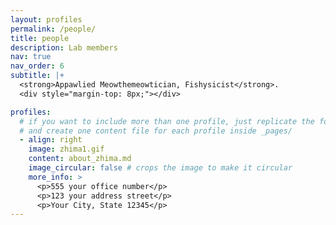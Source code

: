 ```yaml
---
layout: profiles
permalink: /people/
title: people
description: Lab members
nav: true
nav_order: 6
subtitle: |+
  <strong>Appawlied Meowthemeowtician, Fishysicist</strong>.
  <div style="margin-top: 8px;"></div> 

profiles:
  # if you want to include more than one profile, just replicate the following block
  # and create one content file for each profile inside _pages/
  - align: right
    image: zhima1.gif
    content: about_zhima.md
    image_circular: false # crops the image to make it circular
    more_info: >
      <p>555 your office number</p>
      <p>123 your address street</p>
      <p>Your City, State 12345</p>
---
```


